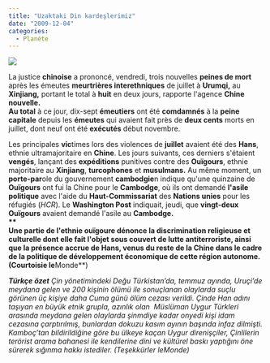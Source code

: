 ```yaml
---
title: "Uzaktaki Din kardeşlerimiz"
date: "2009-12-04"
categories: 
  - Planéte
---
```


![](/uploads/image/uygur-turkleri.jpg)

La justice **chinoise** a prononcé, vendredi, trois nouvelles **peines de mort** après les émeutes **meurtrières interethniques** de juillet à **Urumqi,** au **Xinjiang,** portant le total à **huit** en deux jours, rapporte l'agence **Chine nouvelle.  
Au total** à ce jour, dix-sept **émeutiers** ont été **comdamnés** à la **peine capitale** depuis les **émeutes** qui avaient fait près de **deux cents** morts en juillet, dont neuf ont été **exécutés** début novembre.   
  
Les principales **vic**times lors des violences de **juillet** avaient été des **Hans**, ethnie ultramajoritaire en **Chine**. Les jours suivants, ces derniers s'étaient **vengés**, lançant des **expéditions** punitives contre des **Ouïgours**, ethnie majoritaire au **Xinjiang**, **turcophones** et **musulmans.** Au même moment, un **porte-par**ole du gouvernement **cambodgie**n indique qu'une quinzaine de **Ouïgours** ont fui la Chine pour le **Cambodge**, où ils ont demandé **l'asile politique** avec l'aide du **Haut-Commissariat** des **Nations unies** pour les réfugiés (_HCR_). Le **Washington Post** indiquait, jeudi, que **vingt-deux Ouïgours** avaient demandé l'asile au **Cambodge.  
**  
Une partie de **l'ethnie o**uïgoure dénonce la **discrimination** religieuse et **culturelle** dont elle fait l'objet sous **couvert** de lutte **antiter**roriste, ainsi que la présence accrue de **Hans**, venus du reste de la **Chine** dans le cadre de la **politique** de développement **économique** de cette région **autonome**.(Courtoisie le**Monde**)

_**Türkçe özet** Çin yönetimindeki Değu Türkistan’da, temmuz ayında, Uruçi’de meydana gelen ve 200 kişinin ölümü ile sonuçlanan olaylarda suçlu görünen üç kişiye daha Cuma günü ölüm cezası verildi. Çinde Han adını taşıyan en büyük etnik grupla, azınlık olan  Müslüman Uygur Türkleri arasında meydana gelen olaylarda şinmdiye kadar onyedi kişi idam cezasına çarptırılmış, bunlardan dokuzu kasım ayının başında infaz dilmişti. Kamboç’tan bildirildiğine göre bu ülkeye kaçan Uygur direnişçiler, Çinlilerin terörist arama bahanesi ile kendilerine dini ve kültürel baskı yaptığını öne sürerek sığınma hakkı istediler. (Teşekkürler leMonde)_
